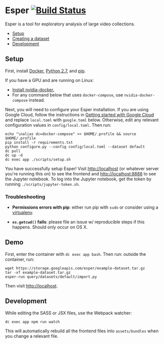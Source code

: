 # Esper [![Build Status](https://travis-ci.org/scanner-research/esper.svg?branch=master)](https://travis-ci.org/scanner-research/esper)

Esper is a tool for exploratory analysis of large video collections.

* [Setup](https://github.com/scanner-research/esper#setup)
* [Creating a dataset](https://github.com/scanner-research/esper#creating-a-dataset)
* [Development](https://github.com/scanner-research/esper#development)


## Setup
First, install [Docker](https://docs.docker.com/engine/installation/#supported-platforms), [Python 2.7](https://www.python.org/downloads/), and [pip](https://pip.pypa.io/en/stable/installing/).

If you have a GPU and are running on Linux:
* [Install nvidia-docker.](https://github.com/NVIDIA/nvidia-docker#quick-start)
* For any command below that uses `docker-compose`, use `nvidia-docker-compose` instead.

Next, you will need to configure your Esper installation. If you are using Google Cloud, follow the instructions in [Getting started with Google Cloud](https://github.com/scanner-research/esper/blob/master/guides/google.md) and replace `local.toml` with `google.toml` below. Otherwise, edit any relevant configuration values in `config/local.toml`. Then run:

```
echo "\nalias dc=docker-compose" >> $HOME/.profile && source $HOME/.profile
pip install -r requirements.txt
python configure.py --config config/local.toml --dataset default
dc pull
dc up -d
dc exec app ./scripts/setup.sh
```

You have successfully setup Esper! Visit [http://localhost](http://localhost) (or whatever server you're running this on) to see the frontend and [http://localhost:8888](http://localhost:8888) to see the Jupyter notebook. To log into the Jupyter notebook, get the token by running `./scripts/jupyter-token.sh`.

### Troubleshooting

* **Permissions errors with pip**: either run pip with `sudo` or consider using a [virtualenv](https://virtualenv.pypa.io/en/stable/installation/).

* **`os.getcwd()` fails**: please file an issue w/ reproducible steps if this happens. Should only occur on OS X.

## Demo
First, enter the container with `dc exec app bash`. Then run: outside the container, run:
```
wget https://storage.googleapis.com/esper/example-dataset.tar.gz
tar -xf example-dataset.tar.gz
esper-run query/datasets/default/import.py
```

Then visit [http://localhost](http://localhost).


## Development

While editing the SASS or JSX files, use the Webpack watcher:
```
dc exec app npm run watch
```

This will automatically rebuild all the frontend files into `assets/bundles` when you change a relevant file.
